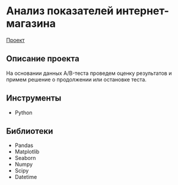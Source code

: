 # Анализ показателей интернет-магазина 
[Проект](https://github.com/GSW2012/Practicum-Portfolio/blob/main/10.%20AB-тест%20интернет-магазина/AB-тест%20интернет-магазина.ipynb)
## Описание проекта
На основании данных A/B-теста проведем оценку результатов и примем решение о продолжении или остановке теста.
## Инструменты
- Python
## Библиотеки
- Pandas
- Matplotlib
- Seaborn
- Numpy
- Scipy
- Datetime

